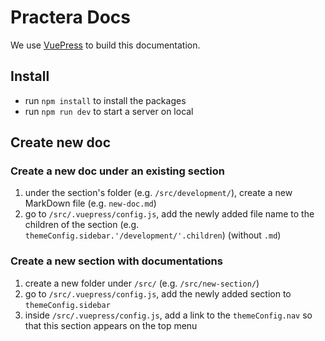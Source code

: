 # Practera Docs

We use [VuePress](https://vuepress.vuejs.org/) to build this documentation.

## Install

* run `npm install` to install the packages
* run `npm run dev` to start a server on local

## Create new doc

### Create a new doc under an existing section

1. under the section's folder (e.g. `/src/development/`), create a new MarkDown file (e.g. `new-doc.md`)
1. go to `/src/.vuepress/config.js`, add the newly added file name to the children of the section (e.g. `themeConfig.sidebar.'/development/'.children`) (without `.md`)

### Create a new section with documentations

1. create a new folder under `/src/` (e.g. `/src/new-section/`)
1. go to `/src/.vuepress/config.js`, add the newly added section to `themeConfig.sidebar`
1. inside `/src/.vuepress/config.js`, add a link to the `themeConfig.nav` so that this section appears on the top menu
